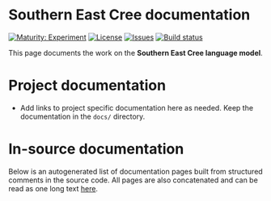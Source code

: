 # Southern East Cree documentation

[![Maturity: Experiment](https://img.shields.io/badge/Maturity-Experiment-black.svg)](https://giellalt.github.io/MaturityClassification.html)
[![License](https://img.shields.io/github/license/giellalt/lang-crj)](https://raw.githubusercontent.com/giellalt/lang-crj/develop/LICENSE)
[![Issues](https://img.shields.io/github/issues/giellalt/lang-crj)](https://github.com/giellalt/lang-crj/issues)
[![Build status](https://github.com/giellalt/lang-crj/workflows/Speller%20CI+CD/badge.svg)](https://github.com/giellalt/lang-crj/actions)

This page documents the work on the **Southern East Cree language model**. 

# Project documentation

* Add links to project specific documentation here as needed. Keep the documentation in the `docs/` directory.

# In-source documentation

Below is an autogenerated list of documentation pages built from structured comments in the source code. All pages are also concatenated and can be read as one long text [here](crj.md).
